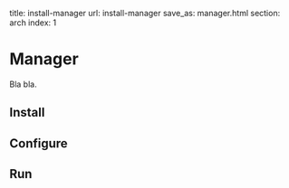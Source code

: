 title: install-manager
url: install-manager
save_as: manager.html
section: arch
index: 1

# Manager

Bla bla. 

## Install

## Configure

## Run
